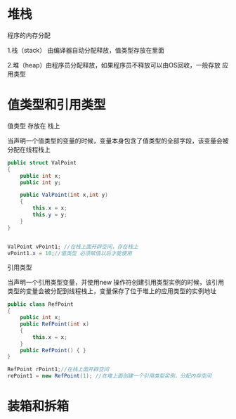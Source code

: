 # 堆栈

程序的内存分配

1.栈（stack） 由编译器自动分配释放，值类型存放在里面

2.堆（heap）由程序员分配释放，如果程序员不释放可以由OS回收，一般存放 应用类型



# 值类型和引用类型

值类型 存放在 栈上

当声明一个值类型的变量的时候，变量本身包含了值类型的全部字段，该变量会被分配在线程栈上

```c#
public struct ValPoint
{
    public int x;
    public int y;

    public ValPoint(int x,int y)
    {
        this.x = x;
        this.y = y;
    }
}


ValPoint vPoint1; //在栈上面开辟空间，存在栈上
vPoint1.x = 10;//值类型 必须赋值以后才能使用
```

引用类型

当声明一个引用类型变量，并使用new 操作符创建引用类型实例的时候，该引用类型的变量会被分配到线程栈上，变量保存了位于堆上的应用类型的实例地址

```c#
public class RefPoint
{
    public int x;
    public RefPoint(int x)
    {
        this.x = x;
    }
    public RefPoint() { }
}

RefPoint rPoint1;//在栈上面开辟空间
rePoint1 = new RefPoint(1); //在堆上面创建一个引用类型实例，分配内存空间
```



# 装箱和拆箱

